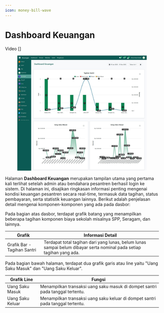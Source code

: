 ```yaml
---
icon: money-bill-wave
---
```


# Dashboard Keuangan

Video \[]

<figure><img src="../../.gitbook/assets/image (78).png" alt=""><figcaption></figcaption></figure>

Halaman **Dashboard Keuangan** merupakan tampilan utama yang pertama kali terlihat setelah admin atau bendahara pesantren berhasil login ke sistem. Di halaman ini, disajikan ringkasan informasi penting mengenai kondisi keuangan pesantren secara real-time, termasuk data tagihan, status pembayaran, serta statistik keuangan lainnya. Berikut adalah penjelasan detail mengenai komponen-komponen yang ada pada dasbor:

Pada bagian atas dasbor, terdapat grafik batang yang menampilkan beberapa tagihan komponen biaya sekolah misalnya SPP, Seragam, dan lainnya.

| Grafik                      | Informasi Detail                                                                                                     |
| --------------------------- | -------------------------------------------------------------------------------------------------------------------- |
| Grafik Bar - Tagihan Santri | Terdapat total tagihan dari yang lunas, belum lunas sampai belum dibayar serta nominal pada setiap tagihan yang ada. |

Pada bagian bawah halaman, terdapat dua grafik garis atau line yaitu "Uang Saku Masuk" dan "Uang Saku Keluar".

| Grafik Line      | Fungsi                                                                         |
| ---------------- | ------------------------------------------------------------------------------ |
| Uang Saku Masuk  | Menampilkan transaksi uang saku masuk di dompet santri pada tanggal tertentu.  |
| Uang Saku Keluar | Menampilkan transaksi uang saku keluar di dompet santri pada tanggal tertentu. |
